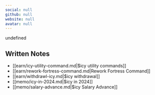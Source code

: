 ```yaml
---
social: null
github: null
website: null
avatar: null
---
```

<div class="profile"/>

undefined
## Written Notes

- [[earn/icy-utility-command.md|$icy utility commands]]
- [[earn/rework-fortress-command.md|Rework Fortress Command]]
- [[earn/withdrawl-icy.md|$icy withdrawal]]
- [[memo/icy-in-2024.md|$icy in 2024]]
- [[memo/salary-advance.md|$icy Salary Advance]]
